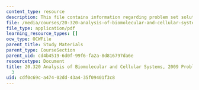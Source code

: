 ```yaml
---
content_type: resource
description: This file contains information regarding problem set solutions 3.
file: /media/courses/20-320-analysis-of-biomolecular-and-cellular-systems-fall-2012/cdf0c69ca47402dd43a435f09401f3c8_MIT20_320F12_2009_PS3_Solu.pdf
file_type: application/pdf
learning_resource_types: []
ocw_type: OCWFile
parent_title: Study Materials
parent_type: CourseSection
parent_uid: cd4b4519-6d0f-99f6-fa2a-8d816797da6e
resourcetype: Document
title: 20.320 Analysis of Biomolecular and Cellular Systems, 2009 Problem Set Solutions
  3
uid: cdf0c69c-a474-02dd-43a4-35f09401f3c8
---
```

